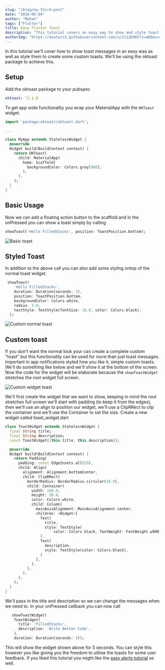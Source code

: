 ```yaml
---
slug: "/blog/my-third-post"
date: "2019-05-04"
author: "Mohan"
tags: ["Flutter"]
title: Easy Flutter Toast
description: "This tutorial covers an easy way to show and style toast messages."
authorImg: "https://avatars3.githubusercontent.com/u/21126965?s=460&v=4"
---
```


In this tutorial we'll cover how to show toast messages in an easy was as well as style them to create some custom toasts. We'll be using the oktoast package to achieve this.

## Setup

Add the oktoast package to your pubspec

```yaml
oktoast: ^2.1.8
```

To get app wide functionality you wrap your MaterialApp with the `OKToast` widget.

```dart
import 'package:oktoast/oktoast.dart';

...

class MyApp extends StatelessWidget {
  @override
  Widget build(BuildContext context) {
    return OKToast(
      child: MaterialApp(
        home: Scaffold(
          backgroundColor: Colors.grey[900],
        ),
      ),
    );
  }
}
```

## Basic Usage

Now we can add a floating action button to the scaffold and in the onPressed you can show a toast simply by calling

```dart
showToast('Hello FilledStacks', position: ToastPosition.bottom);
```

![Basic toast](../simages/036/036-basic-toast.jpg)

## Styled Toast

In addition to the above call you can also add some styling ontop of the normal toast widget.

```dart
 showToast(
    'Hello FilledStacks',
    duration: Duration(seconds: 2),
    position: ToastPosition.bottom,
    backgroundColor: Colors.white,
    radius: 5.0,
    textStyle: TextStyle(fontSize: 16.0, color: Colors.black),
  );
```

![Custom normal toast](../simages/036/036-white-toast.jpg)

## Custom toast

If you don't want the normal look your can create a complete custom "toast" but this functionality can be used for more than just toast messages. Important in app notifications styled how you like it, simple custom toasts. We'll do something like below and we'll show it at the bottom of the screen. Now the code for the widget will be elaborate because the `showToastWidget` stretches the root widget full screen.

![Custom widget toast](../simages/036/036-custom-toast.jpg)

We'll first create the widget that we want to show, keeping in mind the root stretches full screen we'll start with padding (to keep it from the edges), then we'll use an align to position our widget, we'll use a ClipRRect to clip the container and we'll use the Container to set the size. Create a new widget called toast_widget.dart

```dart
class ToastWidget extends StatelessWidget {
  final String title;
  final String description;
  const ToastWidget({this.title, this.description});

  @override
  Widget build(BuildContext context) {
    return Padding(
      padding: const EdgeInsets.all(20),
      child: Align(
        alignment: Alignment.bottomCenter,
        child: ClipRRect(
          borderRadius: BorderRadius.circular(10.0),
          child: Container(
            width: 140.0,
            height: 50.0,
            color: Colors.white,
            child: Column(
              mainAxisAlignment: MainAxisAlignment.center,
              children: <Widget>[
                Text(
                  title,
                  style: TextStyle(
                      color: Colors.black, fontWeight: FontWeight.w900),
                ),
                Text(
                  description,
                  style: TextStyle(color: Colors.black),
                )
              ],
            ),
          ),
        ),
      ),
    );
  }
}
```

We'll pass in the title and description so we can change the messages when we need to. In your onPressed callback you can now call

```dart
   showToastWidget(
    ToastWidget(
      title: 'FilledStacks',
      description: 'Write Better Code',
    ),
    duration: Duration(seconds: 5));
```

This will show the widget shown above for 5 seconds. You can style this however you like giving you the freedom to utilise the toasts for some user feedback. If you liked this tutorial you might like the [easy alerts tutorial](/snippet/quick-and-easy-dialogs-in-flutter-with-rf-flutter) as well. 